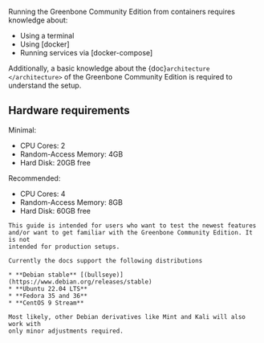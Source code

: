 Running the Greenbone Community Edition from containers requires knowledge about:

* Using a terminal
* Using [docker]
* Running services via [docker-compose]

Additionally, a basic knowledge about the {doc}`architecture </architecture>`
of the Greenbone Community Edition is required to understand the setup.

Hardware requirements
---------------------

Minimal:

* CPU Cores: 2
* Random-Access Memory: 4GB
* Hard Disk: 20GB free

Recommended:

* CPU Cores: 4
* Random-Access Memory: 8GB
* Hard Disk: 60GB free

```{note}
This guide is intended for users who want to test the newest features
and/or want to get familiar with the Greenbone Community Edition. It is not
intended for production setups.

Currently the docs support the following distributions

* **Debian stable** [(bullseye)](https://www.debian.org/releases/stable)
* **Ubuntu 22.04 LTS**
* **Fedora 35 and 36**
* **CentOS 9 Stream**

Most likely, other Debian derivatives like Mint and Kali will also work with
only minor adjustments required.
```
